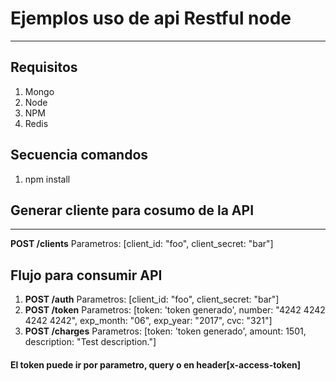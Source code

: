 # Ejemplos uso de api Restful node

--- 

## Requisitos

1. Mongo
2. Node
3. NPM
4. Redis

## Secuencia comandos

1. npm install


## Generar cliente para cosumo de la API
---
**POST /clients** Parametros: [client_id: "foo", client_secret: "bar"]

## Flujo para consumir API

1. **POST /auth** Parametros: [client_id: "foo", client_secret: "bar"]
2. **POST /token** Parametros: [token: 'token generado', number: "4242 4242 4242 4242", exp_month: "06", exp_year: "2017", cvc: "321"]
3. **POST /charges** Parametros: [token: 'token generado', amount: 1501, description: "Test description."]

#### El token puede ir por parametro, query o en header[x-access-token]
